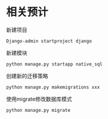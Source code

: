 # 相关预计
新建项目
```shell
Django-admin startproject django
```
新建模块
```shell
python manage.py startapp native_sql
```
创建新的迁移策略
```shell
python manage.py makemigrations xxx
```
使用migrate修改数据库模式
```shell
python manage.py migrate
```
